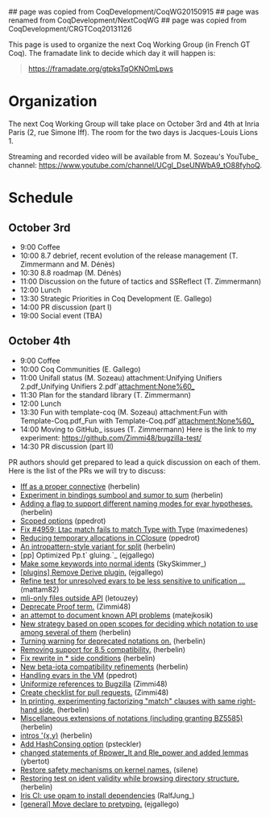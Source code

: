 \#\# page was copied from CoqDevelopment/CoqWG20150915 \#\# page was renamed from CoqDevelopment/NextCoqWG \#\# page was copied from CoqDevelopment/CRGTCoq20131126

This page is used to organize the next Coq Working Group (in French GT Coq). The framadate link to decide which day it will happen is:

> <https://framadate.org/gtpksTqOKNOmLpws>

Organization
============

The next Coq Working Group will take place on October 3rd and 4th at Inria Paris (2, rue Simone Iff). The room for the two days is Jacques-Louis Lions 1.

Streaming and recorded video will be available from M. Sozeau's YouTube\_ channel: <https://www.youtube.com/channel/UCgI_DseUNWbA9_tO88fyhoQ>.

Schedule
========

October 3rd
-----------

-   9:00 Coffee
-   10:00 8.7 debrief, recent evolution of the release management (T. Zimmermann and M. Dénès)
-   10:30 8.8 roadmap (M. Dénès)
-   11:00 Discussion on the future of tactics and SSReflect (T. Zimmermann)
-   12:00 Lunch
-   13:30 Strategic Priorities in Coq Development (E. Gallego)
-   14:00 PR discussion (part I)
-   19:00 Social event (TBA)

October 4th
-----------

-   9:00 Coffee
-   10:00 Coq Communities (E. Gallego)
-   11:00 Unifall status (M. Sozeau) attachment:Unifying Unifiers 2.pdf\_Unifying Unifiers 2.pdf\`<attachment:None%60_>
-   11:30 Plan for the standard library (T. Zimmermann)
-   12:00 Lunch
-   13:30 Fun with template-coq (M. Sozeau) attachment:Fun with Template-Coq.pdf\_Fun with Template-Coq.pdf\`<attachment:None%60_>
-   14:00 Moving to GitHub\_ issues (T. Zimmermann) Here is the link to my experiment: <https://github.com/Zimmi48/bugzilla-test/>
-   14:30 PR discussion (part II)

PR authors should get prepared to lead a quick discussion on each of them. Here is the list of the PRs we will try to discuss:

-   [Iff as a proper connective](https://github.com/coq/coq/pull/140) (herbelin)
-   [Experiment in bindings sumbool and sumor to sum](https://github.com/coq/coq/pull/306) (herbelin)
-   [Adding a flag to support different naming modes for evar hypotheses.](https://github.com/coq/coq/pull/307) (herbelin)
-   [Scoped options](https://github.com/coq/coq/pull/313) (ppedrot)
-   [Fix \#4959: Ltac match fails to match Type with Type](https://github.com/coq/coq/pull/323) (maximedenes)
-   [Reducing temporary allocations in CClosure](https://github.com/coq/coq/pull/400) (ppedrot)
-   [An intropattern-style variant for split](https://github.com/coq/coq/pull/410) (herbelin)
-   \[pp\] Optimized Pp.t\` gluing.\`\_ (ejgallego)
-   [Make some keywords into normal idents](https://github.com/coq/coq/pull/616) (SkySkimmer\_)
-   [\[plugins\] Remove Derive plugin.](https://github.com/coq/coq/pull/682) (ejgallego)
-   [Refine test for unresolved evars to be less sensitive to unification …](https://github.com/coq/coq/pull/786) (mattam82)
-   [mli-only files outside API](https://github.com/coq/coq/pull/797) (letouzey)
-   [Deprecate Proof term.](https://github.com/coq/coq/pull/827) (Zimmi48)
-   [an attempt to document known API problems](https://github.com/coq/coq/pull/866) (matejkosik)
-   [New strategy based on open scopes for deciding which notation to use among several of them](https://github.com/coq/coq/pull/873) (herbelin)
-   [Turning warning for deprecated notations on.](https://github.com/coq/coq/pull/884) (herbelin)
-   [Removing support for 8.5 compatibility.](https://github.com/coq/coq/pull/887) (herbelin)
-   [Fix rewrite in \* side conditions](https://github.com/coq/coq/pull/915) (herbelin)
-   [New beta-iota compatibility refinements](https://github.com/coq/coq/pull/922) (herbelin)
-   [Handling evars in the VM](https://github.com/coq/coq/pull/935) (ppedrot)
-   [Uniformize references to Bugzilla](https://github.com/coq/coq/pull/960) (Zimmi48)
-   [Create checklist for pull requests.](https://github.com/coq/coq/pull/975) (Zimmi48)
-   [In printing, experimenting factorizing "match" clauses with same right-hand side.](https://github.com/coq/coq/pull/978) (herbelin)
-   [Miscellaneous extensions of notations (including granting BZ5585)](https://github.com/coq/coq/pull/982) (herbelin)
-   [intros '(x,y)](https://github.com/coq/coq/pull/1003) (herbelin)
-   [Add HashConsing option](https://github.com/coq/coq/pull/1013) (psteckler)
-   [changed statements of Rpower\_lt and Rle\_power and added lemmas](https://github.com/coq/coq/pull/1026) (ybertot)
-   [Restore safety mechanisms on kernel names.](https://github.com/coq/coq/pull/1034) (silene)
-   [Restoring test on ident validity while browsing directory structure.](https://github.com/coq/coq/pull/1054) (herbelin)
-   [Iris CI: use opam to install dependencies](https://github.com/coq/coq/pull/1067) (RalfJung\_)
-   [\[general\] Move declare to pretyping.](https://github.com/coq/coq/pull/1091) (ejgallego)

